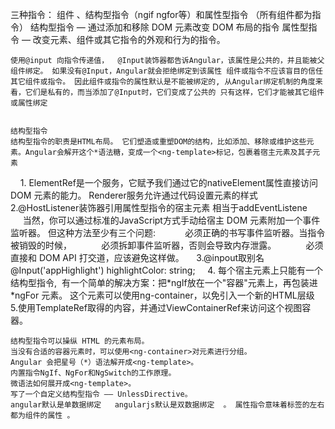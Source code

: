 三种指令：
    组件 、结构型指令（ngif  ngfor等）和属性型指令 （所有组件都为指令）
    结构型指令 —   通过添加和移除 DOM 元素改变 DOM 布局的指令
    属性型指令 —   改变元素、组件或其它指令的外观和行为的指令。
    
    使用@input 向指令传递值，  @Input装饰器都告诉Angular，该属性是公共的，并且能被父组件绑定。 如果没有@Input，Angular就会拒绝绑定到该属性 组件或指令不应该盲目的信任其它组件或指令。 因此组件或指令的属性默认是不能被绑定的, 从Angular绑定机制的角度来看，它们是私有的，而当添加了@Input时，它们变成了公共的 只有这样，它们才能被其它组件或属性绑定


    结构型指令
    结构型指令的职责是HTML布局。 它们塑造或重塑DOM的结构，比如添加、移除或维护这些元素。Angular会解开这个*语法糖，变成一个<ng-template>标记，包裹着宿主元素及其子元素


    1. ElementRef是一个服务，它赋予我们通过它的nativeElement属性直接访问 DOM 元素的能力。 Renderer服务允许通过代码设置元素的样式
    2.@HostListener装饰器引用属性型指令的宿主元素 相当于addEventListene
           当然，你可以通过标准的JavaScript方式手动给宿主 DOM 元素附加一个事件监听器。 但这种方法至少有三个问题:
           必须正确的书写事件监听器。当指令被销毁的时候，
           必须拆卸事件监听器，否则会导致内存泄露。
           必须直接和 DOM API 打交道，应该避免这样做。
    3.@inpout取别名@Input('appHighlight') highlightColor: string;
    4. 每个宿主元素上只能有一个结构型指令,  有一个简单的解决方案：把*ngIf放在一个"容器"元素上，再包装进 *ngFor 元素。 这个元素可以使用ng-container，以免引入一个新的HTML层级
    5.使用TemplateRef取得<ng-template>的内容，并通过ViewContainerRef来访问这个视图容器。 


    结构型指令可以操纵 HTML 的元素布局。
    当没有合适的容器元素时，可以使用<ng-container>对元素进行分组。
    Angular 会把星号（*）语法解开成<ng-template>。
    内置指令NgIf、NgFor和NgSwitch的工作原理。
    微语法如何展开成<ng-template>。
    写了一个自定义结构型指令 —— UnlessDirective。
    angular默认是单数据绑定   angularjs默认是双数据绑定  。 属性指令意味着标签的左右都为组件的属性 。
